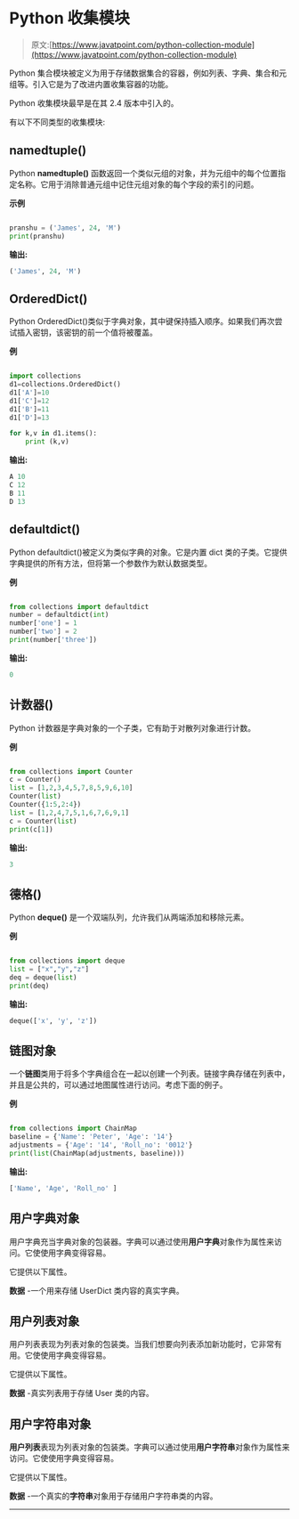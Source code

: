 # Python 收集模块

> 原文:[https://www.javatpoint.com/python-collection-module](https://www.javatpoint.com/python-collection-module)

Python 集合模块被定义为用于存储数据集合的容器，例如列表、字典、集合和元组等。引入它是为了改进内置收集容器的功能。

Python 收集模块最早是在其 2.4 版本中引入的。

有以下不同类型的收集模块:

## namedtuple()

Python **namedtuple()** 函数返回一个类似元组的对象，并为元组中的每个位置指定名称。它用于消除普通元组中记住元组对象的每个字段的索引的问题。

**示例**

```py

pranshu = ('James', 24, 'M')  
print(pranshu)  

```

**输出:**

```py
('James', 24, 'M')

```

## OrderedDict()

Python OrderedDict()类似于字典对象，其中键保持插入顺序。如果我们再次尝试插入密钥，该密钥的前一个值将被覆盖。

**例**

```py

import collections  
d1=collections.OrderedDict()  
d1['A']=10  
d1['C']=12  
d1['B']=11  
d1['D']=13  

for k,v in d1.items():  
    print (k,v)  

```

**输出:**

```py
A 10
C 12
B 11
D 13

```

## defaultdict()

Python defaultdict()被定义为类似字典的对象。它是内置 dict 类的子类。它提供字典提供的所有方法，但将第一个参数作为默认数据类型。

**例**

```py

from collections import defaultdict    
number = defaultdict(int)    
number['one'] = 1    
number['two'] = 2    
print(number['three'])  

```

**输出:**

```py
0

```

## 计数器()

Python 计数器是字典对象的一个子类，它有助于对散列对象进行计数。

**例**

```py

from collections import Counter    
c = Counter()  
list = [1,2,3,4,5,7,8,5,9,6,10]    
Counter(list)  
Counter({1:5,2:4})    
list = [1,2,4,7,5,1,6,7,6,9,1]    
c = Counter(list)    
print(c[1])   

```

**输出:**

```py
3

```

## 德格()

Python **deque()** 是一个双端队列，允许我们从两端添加和移除元素。

**例**

```py

from collections import deque  
list = ["x","y","z"]  
deq = deque(list)  
print(deq)  

```

**输出:**

```py
deque(['x', 'y', 'z'])

```

## 链图对象

一个**链图**类用于将多个字典组合在一起以创建一个列表。链接字典存储在列表中，并且是公共的，可以通过地图属性进行访问。考虑下面的例子。

**例**

```py

from collections import ChainMap
baseline = {'Name': 'Peter', 'Age': '14'}
adjustments = {'Age': '14', 'Roll_no': '0012'}
print(list(ChainMap(adjustments, baseline)))

```

**输出:**

```py
['Name', 'Age', 'Roll_no' ]

```

## 用户字典对象

用户字典充当字典对象的包装器。字典可以通过使用**用户字典**对象作为属性来访问。它使使用字典变得容易。

它提供以下属性。

**数据** -一个用来存储 UserDict 类内容的真实字典。

## 用户列表对象

用户列表表现为列表对象的包装类。当我们想要向列表添加新功能时，它非常有用。它使使用字典变得容易。

它提供以下属性。

**数据** -真实列表用于存储 User 类的内容。

## 用户字符串对象

**用户列表**表现为列表对象的包装类。字典可以通过使用**用户字符串**对象作为属性来访问。它使使用字典变得容易。

它提供以下属性。

**数据** -一个真实的**字符串**对象用于存储用户字符串类的内容。

* * *